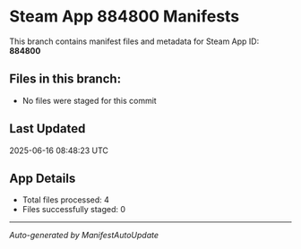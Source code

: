 # Steam App 884800 Manifests

This branch contains manifest files and metadata for Steam App ID: **884800**

## Files in this branch:
- No files were staged for this commit

## Last Updated
2025-06-16 08:48:23 UTC

## App Details
- Total files processed: 4
- Files successfully staged: 0

---
*Auto-generated by ManifestAutoUpdate*
